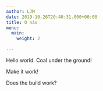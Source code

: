 ```yaml
---
author: LJM
date: 2019-10-26T20:40:31.000+00:00
title: O nás
menu:
  main:
    weight: 2

---
```

Hello world. Coal under the ground!

Make it work!

Does the build work?